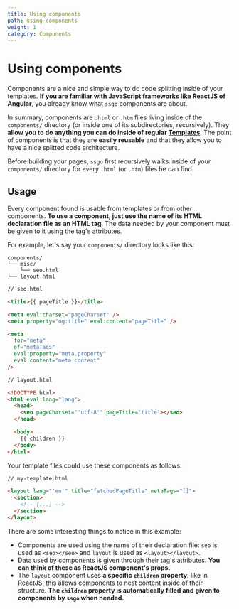 ```yaml
---
title: Using components
path: using-components
weight: 1
category: Components
---
```


# Using components

Components are a nice and simple way to do code splitting inside of your templates. **If you are familiar with JavaScript frameworks like ReactJS of Angular**, you already know what `ssgo` components are about.

In summary, components are `.html` or `.htm` files living inside of the `components/` directory (or inside one of its subdirectories, recursively). They **allow you to do anything you can do inside of regular [Templates](/docs/about-templates.html)**. The point of components is that they are **easily reusable** and that they allow you to have a nice splitted code architecture.

Before building your pages, `ssgo` first recursively walks inside of your `components/` directory for every `.html` (or `.htm`) files he can find.

## Usage

Every component found is usable from templates or from other components. **To use a component, just use the name of its HTML declaration file as an HTML tag**. The data needed by your component must be given to it using the tag's attributes.

For example, let's say your `components/` directory looks like this:

```
components/
└── misc/
    └── seo.html
└── layout.html
```

```html
// seo.html

<title>{{ pageTitle }}</title>

<meta eval:charset="pageCharset" />
<meta property="og:title" eval:content="pageTitle" />

<meta
  for="meta"
  of="metaTags"
  eval:property="meta.property"
  eval:content="meta.content"
/>

// layout.html

<!DOCTYPE html>
<html eval:lang="lang">
  <head>
    <seo pageCharset="'utf-8'" pageTitle="title"></seo>
  </head>

  <body>
    {{ children }}
  </body>
</html>
```

Your template files could use these components as follows:

```html
// my-template.html

<layout lang="'en'" title="fetchedPageTitle" metaTags="[]">
  <section>
    <!-- [...] -->
  </section>
</layout>
```

There are some interesting things to notice in this example:

- Components are used using the name of their declaration file: `seo` is used as `<seo></seo>` and `layout` is used as `<layout></layout>`.
- Data used by components is given through their tag's attributes. **You can think of these as ReactJS component's props.**
- The `layout` component uses **a specific `children` property**: like in ReactJS, this allows components to nest content inside of their structure. **The `children` property is automatically filled and given to components by `ssgo` when needed.**
